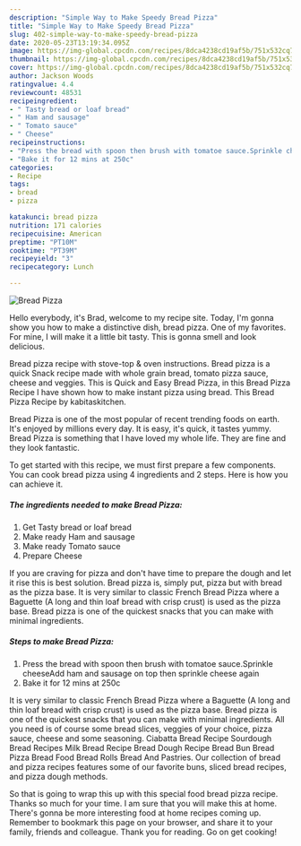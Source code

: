 ```yaml
---
description: "Simple Way to Make Speedy Bread Pizza"
title: "Simple Way to Make Speedy Bread Pizza"
slug: 402-simple-way-to-make-speedy-bread-pizza
date: 2020-05-23T13:19:34.095Z
image: https://img-global.cpcdn.com/recipes/8dca4238cd19af5b/751x532cq70/bread-pizza-recipe-main-photo.jpg
thumbnail: https://img-global.cpcdn.com/recipes/8dca4238cd19af5b/751x532cq70/bread-pizza-recipe-main-photo.jpg
cover: https://img-global.cpcdn.com/recipes/8dca4238cd19af5b/751x532cq70/bread-pizza-recipe-main-photo.jpg
author: Jackson Woods
ratingvalue: 4.4
reviewcount: 48531
recipeingredient:
- " Tasty bread or loaf bread"
- " Ham and sausage"
- " Tomato sauce"
- " Cheese"
recipeinstructions:
- "Press the bread with spoon then brush with tomatoe sauce.Sprinkle cheeseAdd ham and sausage on top then sprinkle cheese again"
- "Bake it for 12 mins at 250c"
categories:
- Recipe
tags:
- bread
- pizza

katakunci: bread pizza 
nutrition: 171 calories
recipecuisine: American
preptime: "PT10M"
cooktime: "PT39M"
recipeyield: "3"
recipecategory: Lunch

---
```



![Bread Pizza](https://img-global.cpcdn.com/recipes/8dca4238cd19af5b/751x532cq70/bread-pizza-recipe-main-photo.jpg)

Hello everybody, it's Brad, welcome to my recipe site. Today, I'm gonna show you how to make a distinctive dish, bread pizza. One of my favorites. For mine, I will make it a little bit tasty. This is gonna smell and look delicious.

Bread pizza recipe with stove-top &amp; oven instructions. Bread pizza is a quick Snack recipe made with whole grain bread, tomato pizza sauce, cheese and veggies. This is Quick and Easy Bread Pizza, in this Bread Pizza Recipe I have shown how to make instant pizza using bread. This Bread Pizza Recipe by kabitaskitchen.

Bread Pizza is one of the most popular of recent trending foods on earth. It's enjoyed by millions every day. It is easy, it's quick, it tastes yummy. Bread Pizza is something that I have loved my whole life. They are fine and they look fantastic.


To get started with this recipe, we must first prepare a few components. You can cook bread pizza using 4 ingredients and 2 steps. Here is how you can achieve it.

<!--inarticleads1-->

##### The ingredients needed to make Bread Pizza:

1. Get  Tasty bread or loaf bread
1. Make ready  Ham and sausage
1. Make ready  Tomato sauce
1. Prepare  Cheese


If you are craving for pizza and don&#39;t have time to prepare the dough and let it rise this is best solution. Bread pizza is, simply put, pizza but with bread as the pizza base. It is very similar to classic French Bread Pizza where a Baguette (A long and thin loaf bread with crisp crust) is used as the pizza base. Bread pizza is one of the quickest snacks that you can make with minimal ingredients. 

<!--inarticleads2-->

##### Steps to make Bread Pizza:

1. Press the bread with spoon then brush with tomatoe sauce.Sprinkle cheeseAdd ham and sausage on top then sprinkle cheese again
1. Bake it for 12 mins at 250c


It is very similar to classic French Bread Pizza where a Baguette (A long and thin loaf bread with crisp crust) is used as the pizza base. Bread pizza is one of the quickest snacks that you can make with minimal ingredients. All you need is of course some bread slices, veggies of your choice, pizza sauce, cheese and some seasoning. Ciabatta Bread Recipe Sourdough Bread Recipes Milk Bread Recipe Bread Dough Recipe Bread Bun Bread Pizza Bread Food Bread Rolls Bread And Pastries. Our collection of bread and pizza recipes features some of our favorite buns, sliced bread recipes, and pizza dough methods. 

So that is going to wrap this up with this special food bread pizza recipe. Thanks so much for your time. I am sure that you will make this at home. There's gonna be more interesting food at home recipes coming up. Remember to bookmark this page on your browser, and share it to your family, friends and colleague. Thank you for reading. Go on get cooking!

